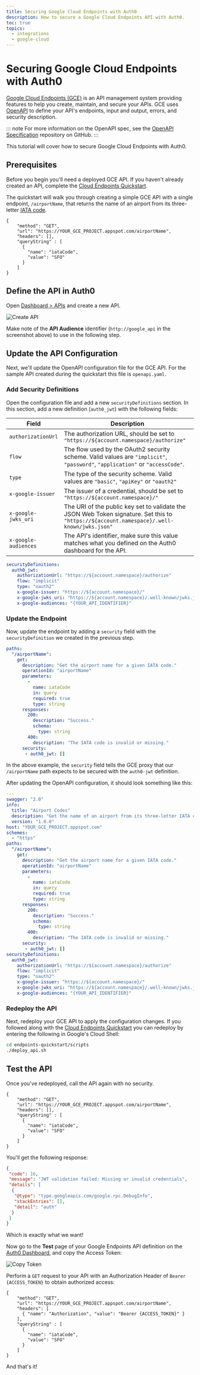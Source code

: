 ```yaml
---
title: Securing Google Cloud Endpoints with Auth0
description: How to secure a Google Cloud Endpoints API with Auth0.
toc: true
topics:
  - integrations
  - google-cloud
---
```


# Securing Google Cloud Endpoints with Auth0

[Google Cloud Endpoints (GCE)](https://cloud.google.com/endpoints/) is an API management system providing features to help you create, maintain, and secure your APIs. GCE uses [OpenAPI](https://www.openapis.org/) to define your API's endpoints, input and output, errors, and security description.

::: note
For more information on the OpenAPI spec, see the [OpenAPI Specification](https://github.com/OAI/OpenAPI-Specification) repository on GitHub.
:::

This tutorial will cover how to secure Google Cloud Endpoints with Auth0.

## Prerequisites

Before you begin you'll need a deployed GCE API. If you haven't already created an API, complete the [Cloud Endpoints Quickstart](https://cloud.google.com/endpoints/docs/quickstart-endpoints).

The quickstart will walk you through creating a simple GCE API with a single endpoint, `/airportName`, that returns the name of an airport from its three-letter [IATA code](https://en.wikipedia.org/wiki/IATA_airport_code).

```har
{
    "method": "GET",
    "url": "https://YOUR_GCE_PROJECT.appspot.com/airportName",
    "headers": [],
    "queryString" : [
      {
        "name": "iataCode",
        "value": "SFO"
      }
    ]
}
```

## Define the API in Auth0

Open [Dashboard > APIs](${manage_url}/#/apis) and create a new API.

![Create API](/media/articles/tutorials/gce-create-api.png)

Make note of the **API Audience** identifier (`http://google_api` in the screenshot above) to use in the following step.

## Update the API Configuration

Next, we'll update the OpenAPI configuration file for the GCE API. For the sample API created during the quickstart this file is `openapi.yaml`.

### Add Security Definitions

Open the configuration file and add a new `securityDefinitions` section. In this section, add a new definition (`auth0_jwt`) with the following fields:

Field | Description
------|------------
`authorizationUrl` | The authorization URL, should be set to `"https://${account.namespace}/authorize"`
`flow` | The flow used by the OAuth2 security scheme. Valid values are `"implicit"`, `"password"`, `"application"` or `"accessCode"`.
`type` | The type of the security scheme. Valid values are `"basic"`, `"apiKey"` or `"oauth2"`
`x-google-issuer` | The issuer of a credential, should be set to `"https://${account.namespace}/"`
`x-google-jwks_uri` | The URI of the public key set to validate the JSON Web Token signature. Set this to `"https://${account.namespace}/.well-known/jwks.json"`
`x-google-audiences` | The API's identifier, make sure this value matches what you defined on the Auth0 dashboard for the API.


```yaml
securityDefinitions:
  auth0_jwt:
    authorizationUrl: "https://${account.namespace}/authorize"
    flow: "implicit"
    type: "oauth2"
    x-google-issuer: "https://${account.namespace}/"
    x-google-jwks_uri: "https://${account.namespace}/.well-known/jwks.json"
    x-google-audiences: "{YOUR_API_IDENTIFIER}"
```

### Update the Endpoint

Now, update the endpoint by adding a `security` field with the `securityDefinition` we created in the previous step.

```yaml
paths:
  "/airportName":
    get:
      description: "Get the airport name for a given IATA code."
      operationId: "airportName"
      parameters:
        -
          name: iataCode
          in: query
          required: true
          type: string
      responses:
        200:
          description: "Success."
          schema:
            type: string
        400:
          description: "The IATA code is invalid or missing."
      security:
       - auth0_jwt: []
```

In the above example, the `security` field tells the GCE proxy that our `/airportName` path expects to be secured with the `auth0-jwt` definition.

After updating the OpenAPI configuration, it should look something like this:

```yaml
---
swagger: "2.0"
info:
  title: "Airport Codes"
  description: "Get the name of an airport from its three-letter IATA code."
  version: "1.0.0"
host: "YOUR_GCE_PROJECT.appspot.com"
schemes:
  - "https"
paths:
  "/airportName":
    get:
      description: "Get the airport name for a given IATA code."
      operationId: "airportName"
      parameters:
        -
          name: iataCode
          in: query
          required: true
          type: string
      responses:
        200:
          description: "Success."
          schema:
            type: string
        400:
          description: "The IATA code is invalid or missing."
      security:
       - auth0_jwt: []
securityDefinitions:
  auth0_jwt:
    authorizationUrl: "https://${account.namespace}/authorize"
    flow: "implicit"
    type: "oauth2"
    x-google-issuer: "https://${account.namespace}/"
    x-google-jwks_uri: "https://${account.namespace}/.well-known/jwks.json"
    x-google-audiences: "{YOUR_API_IDENTIFIER}"
```

### Redeploy the API

Next, redeploy your GCE API to apply the configuration changes. If you followed along with the [Cloud Endpoints Quickstart](https://cloud.google.com/endpoints/docs/quickstart-endpoints) you can redeploy by entering the following in Google's Cloud Shell:

```bash
cd endpoints-quickstart/scripts
./deploy_api.sh
```

## Test the API

Once you've redeployed, call the API again with no security.

```har
{
    "method": "GET",
    "url": "https://YOUR_GCE_PROJECT.appspot.com/airportName",
    "headers": [],
    "queryString" : [
      {
        "name": "iataCode",
        "value": "SFO"
      }
    ]
}
```

You'll get the following response:

```json
{
 "code": 16,
 "message": "JWT validation failed: Missing or invalid credentials",
 "details": [
  {
   "@type": "type.googleapis.com/google.rpc.DebugInfo",
   "stackEntries": [],
   "detail": "auth"
  }
 ]
}
```

Which is exactly what we want!

Now go to the **Test** page of your Google Endpoints API definition on the [Auth0 Dashboard](${manage_url}/#/apis), and copy the Access Token:

![Copy Token](/media/articles/tutorials/gce-copy-token.png)

Perform a `GET` request to your API with an Authorization Header of `Bearer {ACCESS_TOKEN}` to obtain authorized access:

```har
{
    "method": "GET",
    "url": "https://YOUR_GCE_PROJECT.appspot.com/airportName",
    "headers": [
      { "name": "Authorization", "value": "Bearer {ACCESS_TOKEN}" }
    ],
    "queryString" : [
      {
        "name": "iataCode",
        "value": "SFO"
      }
    ]
}
```

And that's it!
